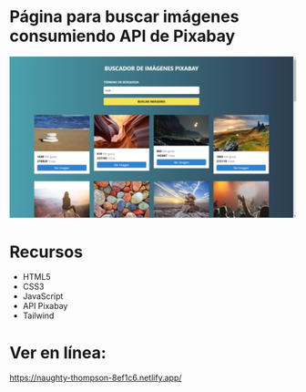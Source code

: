 # Página para buscar imágenes consumiendo API de Pixabay
![](./pixabayAPI.png)

# Recursos
- HTML5
- CSS3
- JavaScript
- API Pixabay
- Tailwind

# Ver en línea:
https://naughty-thompson-8ef1c6.netlify.app/

